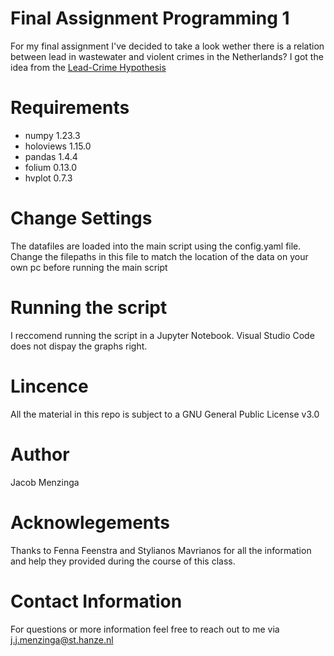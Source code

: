 # Final Assignment Programming 1
For my final assignment I've decided to take a look wether there is a relation between lead in wastewater and violent crimes in the Netherlands? I got the idea from the [Lead-Crime Hypothesis](https://en.wikipedia.org/wiki/Lead%E2%80%93crime_hypothesis)

# Requirements
 - numpy 1.23.3
 - holoviews 1.15.0
 - pandas 1.4.4
 - folium 0.13.0
 - hvplot 0.7.3

# Change Settings
The datafiles are loaded into the main script using the config.yaml file. Change the filepaths in this file to match the location of the data on your own pc before running the main script

# Running the script
I reccomend running the script in a Jupyter Notebook. Visual Studio Code does not dispay the graphs right.
# Lincence
All the material in this repo is subject to a GNU General Public License v3.0

# Author
Jacob Menzinga

# Acknowlegements
Thanks to Fenna Feenstra and Stylianos Mavrianos for all the information and help they provided during the course of this class.
# Contact Information
For questions or more information feel free to reach out to me via j.j.menzinga@st.hanze.nl
